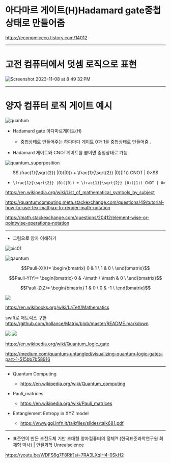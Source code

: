 # 아다마르 게이트(H)Hadamard gate중첩상태로 만들어줌

https://economiceco.tistory.com/14012

<hr>

# 고전 컴퓨터에서 덧셈 로직으로 표현

![Screenshot 2023-11-08 at 8 49 32 PM](https://github.com/YoungHaKim7/Cpp_Training/assets/67513038/64ed157a-b4bd-433c-8869-9a93d42fa70f)

<hr>

# 양자 컴퓨터 로직 게이트 예시 

![quantum](https://github.com/YoungHaKim7/Cpp_Training/assets/67513038/59d6a894-e21d-4b3a-8d3f-05d2deb9ff89)

- Hadamard gate 아다마르게이트(H) 
  - 중첩상태로 만들어주는 하다마다 게이트 0과 1을 중첩상태로 만들어줌 .

- Hadamard 게이트와 CNOT게이트를 붙이면 중첩상태로 가능 

![quantum_superposition](https://github.com/YoungHaKim7/Cpp_Training/assets/67513038/fe4b79e9-f2e6-4de6-9917-03feee66355a)

```math

\frac{1}{\sqrt{2}} |0⟩(|0⟩) + \frac{1}{\sqrt{2}} |0⟩(|1⟩) CNOT | 0>
```

- ``` \frac{1}{\sqrt{2}} |0⟩(|0⟩) + \frac{1}{\sqrt{2}} |0⟩(|1⟩) CNOT | 0> ```

https://en.wikipedia.org/wiki/List_of_mathematical_symbols_by_subject

https://quantumcomputing.meta.stackexchange.com/questions/49/tutorial-how-to-use-tex-mathjax-to-render-math-notation

https://math.stackexchange.com/questions/20412/element-wise-or-pointwise-operations-notation

<hr>

- 그림으로 양자 이해하기 

![pic01](https://github.com/YoungHaKim7/Cpp_Training/assets/67513038/1b30816a-838e-4785-8a43-eedc2e430516)


![qauntum](https://github.com/YoungHaKim7/Cpp_Training/assets/67513038/058f56ed-9203-4c68-8788-53d040c4687e)

```math
Pauli-X(X)=
 \begin{bmatrix}
  0 & 1 \
  1 & 0 \
 \end{bmatrix}
```
```math
Pauli-Y(Y)=
 \begin{bmatrix}
  0 & -\imath \
  \imath & 0 \
 \end{bmatrix}
```
```math
Pauli-Z(Z)=
 \begin{bmatrix}
  1 & 0 \
  0 & -1 \
 \end{bmatrix}
```

<img src="https://upload.wikimedia.org/wikipedia/commons/thumb/e/e0/Quantum_Logic_Gates.png/440px-Quantum_Logic_Gates.png" />



https://en.wikibooks.org/wiki/LaTeX/Mathematics


swift로 매트릭스 구현 https://github.com/hollance/Matrix/blob/master/README.markdown


<img src="https://miro.medium.com/v2/resize:fit:720/format:webp/1*3coG-0hl3foXn3ZCU4KnBw.jpeg" />

<img src="https://miro.medium.com/v2/resize:fit:720/format:webp/1*2Hkbm7QIyBQfc8vKX7S9vw.jpeg" />

https://en.wikipedia.org/wiki/Quantum_logic_gate

https://medium.com/quantum-untangled/visualizing-quantum-logic-gates-part-1-515bb7b58916

<hr>


- Quantum Computing
  - https://en.wikipedia.org/wiki/Quantum_computing

- Pauli_matrices
  - https://en.wikipedia.org/wiki/Pauli_matrices

- Entanglement Entropy in XYZ model
  - https://www.ggi.infn.it/talkfiles/slides/talk681.pdf

<hr>

- 표준연이 만든 초전도체 기반 초대형 양자컴퓨터의 정체?! (한국표준과학연구원 최재혁 박사) | 안될과학 Unrealscience

https://youtu.be/WDFS6g7F8Rk?si=7RA3LXqiH4-0SkH2
